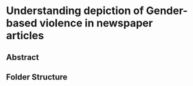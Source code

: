 # Understanding depiction of Gender-based violence in newspaper articles


## Abstract


## Folder Structure

